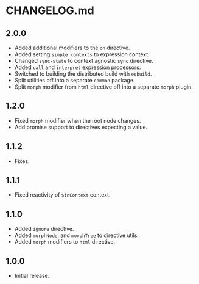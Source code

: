 # CHANGELOG.md

## 2.0.0

- Added additional modifiers to the `on` directive.
- Added setting `simple contexts` to expression context.
- Changed `sync-state` to context agnostic `sync` directive.
- Added `call` and `interpret` expression processors.
- Switched to building the distributed build with `esbuild`.
- Split utilities off into a separate `common` package.
- Split `morph` modifier from `html` directive off into a separate `morph` plugin.

## 1.2.0

- Fixed `morph` modifier when the root node changes.
- Add promise support to directives expecting a value.

## 1.1.2

- Fixes.

## 1.1.1

- Fixed reactivity of `$inContext` context.

## 1.1.0

- Added `ignore` directive.
- Added `morphNode`, and `morphTree` to directive utils.
- Added `morph` modifiers to `html` directive.

## 1.0.0

- Initial release.
